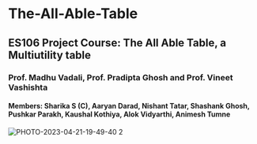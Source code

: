 # The-All-Able-Table
## ES106 Project Course: The All Able Table, a Multiutility table
### Prof. Madhu Vadali, Prof. Pradipta Ghosh and Prof. Vineet Vashishta  
#### Members: Sharika S (C), Aaryan Darad, Nishant Tatar, Shashank Ghosh, Pushkar Parakh, Kaushal Kothiya, Alok Vidyarthi, Animesh Tumne  
![PHOTO-2023-04-21-19-49-40 2](https://user-images.githubusercontent.com/96937927/236622821-d278552e-8952-4e1b-9cff-9322e8dc4e25.jpg)
